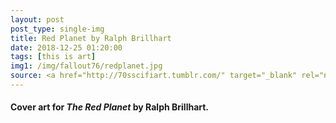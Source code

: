 ```yaml
---
layout: post
post_type: single-img
title: Red Planet by Ralph Brillhart
date: 2018-12-25 01:20:00
tags: [this is art]
img1: /img/fallout76/redplanet.jpg
source: <a href="http://70sscifiart.tumblr.com/" target="_blank" rel="nofollow">70s Sci-Fi Art</a>
---
```

#### Cover art for *The Red Planet* by Ralph Brillhart.

